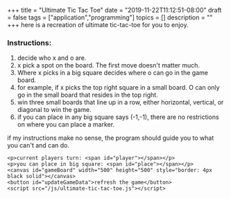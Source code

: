 +++
title = "Ultimate Tic Tac Toe"
date = "2019-11-22T11:12:51-08:00"
draft = false
tags = ["application","programming"]
topics = []
description = ""
+++
here is a recreation of ultimate tic-tac-toe for you to enjoy. 

### Instructions: ###
1. decide who x and o are.
2. x pick a spot on the board. The first move doesn't matter much.
3. Where x picks in a big square decides where o can go in the game board.
4. for example, if x picks the top right square in a small board. O can only go in the small board that resides in the top right.</li>
5. win three small boards that line up in a row, either horizontal, vertical, or diagonal to win the game.
6. if you can place in any big square says (-1,-1),  there are no restrictions on where you can place a marker.  

if my instructions make no sense, the program should guide you to what you can't and can do. 

<div id="application">
    
    <p>current players turn: <span id="player"></span></p>
    <p>you can place in big square: <span id="place"></span></p>
    <canvas id="gameBoard" width="500" height="500" style="border: 4px black solid"></canvas>
    <button id="updateGameData">refresh the game</button>
    <script src="/js/ultimate-tic-tac-toe.js"></script>
</div>
